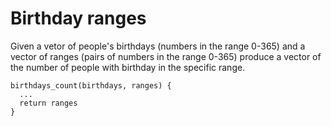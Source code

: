 # Birthday ranges

Given a vetor of people's birthdays (numbers in the range 0-365) and a vector of ranges (pairs of numbers in the range 0-365) produce a vector of the number of people with birthday in the specific range.

```
birthdays_count(birthdays, ranges) {
  ...
  return ranges
}
```
